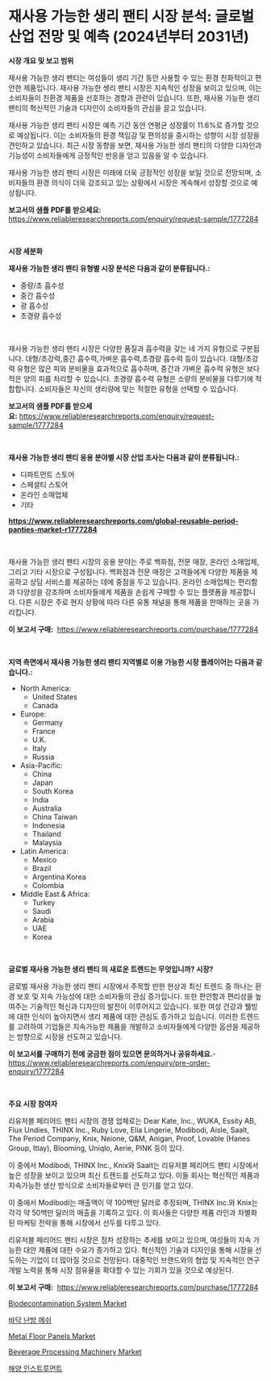 <p><h1>재사용 가능한 생리 팬티 시장 분석: 글로벌 산업 전망 및 예측 (2024년부터 2031년)</h1></p><p><strong>시장 개요 및 보고 범위</strong></p>
<p><p>재사용 가능한 생리 팬티는 여성들이 생리 기간 동안 사용할 수 있는 환경 친화적이고 편안한 제품입니다. 재사용 가능한 생리 팬티 시장은 지속적인 성장을 보이고 있으며, 이는 소비자들이 친환경 제품을 선호하는 경향과 관련이 있습니다. 또한, 재사용 가능한 생리 팬티의 혁신적인 기술과 디자인이 소비자들의 관심을 끌고 있습니다.</p><p>재사용 가능한 생리 팬티 시장은 예측 기간 동안 연평균 성장률이 11.6%로 증가할 것으로 예상됩니다. 이는 소비자들의 환경 책임감 및 편의성을 중시하는 성향이 시장 성장을 견인하고 있습니다. 최근 시장 동향을 보면, 재사용 가능한 생리 팬티의 다양한 디자인과 기능성이 소비자들에게 긍정적인 반응을 얻고 있음을 알 수 있습니다.</p><p>재사용 가능한 생리 팬티 시장은 미래에 더욱 긍정적인 성장을 보일 것으로 전망되며, 소비자들의 환경 의식이 더욱 강조되고 있는 상황에서 시장은 계속해서 성장할 것으로 예상됩니다.</p></p>
<p><strong>보고서의 샘플 PDF를 받으세요:</strong> <a href="https://www.reliableresearchreports.com/enquiry/request-sample/1777284">https://www.reliableresearchreports.com/enquiry/request-sample/1777284</a></p>
<p>&nbsp;</p>
<p><strong>시장 세분화</strong></p>
<p><strong>재사용 가능한 생리 팬티 유형별 시장 분석은 다음과 같이 분류됩니다.:</strong></p>
<p><ul><li>중량/초 흡수성</li><li>중간 흡수성</li><li>광 흡수성</li><li>초경량 흡수성</li></ul></p>
<p>&nbsp;</p>
<p><p>재사용 가능한 생리 팬티 시장은 다양한 품질과 흡수력을 갖는 네 가지 유형으로 구분됩니다. 대형/초강력,중간 흡수력,가벼운 흡수력,초경량 흡수력 등이 있습니다. 대형/초강력 유형은 많은 피와 분비물을 효과적으로 흡수하며, 중간과 가벼운 흡수력 유형은 보다 적은 양의 피를 처리할 수 있습니다. 초경량 흡수력 유형은 소량의 분비물을 다루기에 적합합니다. 소비자들은 자신의 생리량에 맞는 적절한 유형을 선택할 수 있습니다.</p></p>
<p><strong>보고서의 샘플 PDF를 받으세요:</strong>&nbsp;<a href="https://www.reliableresearchreports.com/enquiry/request-sample/1777284">https://www.reliableresearchreports.com/enquiry/request-sample/1777284</a></p>
<p>&nbsp;</p>
<p><strong> 재사용 가능한 생리 팬티 응용 분야별 시장 산업 조사는 다음과 같이 분류됩니다.:</strong></p>
<p><ul><li>디파트먼트 스토어</li><li>스페셜티 스토어</li><li>온라인 소매업체</li><li>기타</li></ul></p>
<p><strong><a href="https://www.reliableresearchreports.com/global-reusable-period-panties-market-r1777284">https://www.reliableresearchreports.com/global-reusable-period-panties-market-r1777284</a></strong></p>
<p>&nbsp;</p>
<p><p>재사용 가능한 생리 팬티 시장의 응용 분야는 주로 백화점, 전문 매장, 온라인 소매업체, 그리고 기타 시장으로 구성됩니다. 백화점과 전문 매장은 고객들에게 다양한 제품을 제공하고 상담 서비스를 제공하는 데에 중점을 두고 있습니다. 온라인 소매업체는 편리함과 다양성을 강조하며 소비자들에게 제품을 손쉽게 구매할 수 있는 플랫폼을 제공합니다. 다른 시장은 주로 현지 상황에 따라 다른 유통 채널을 통해 제품을 판매하는 곳을 가리킵니다.</p></p>
<p><strong>이 보고서 구매:</strong>&nbsp; <a href="https://www.reliableresearchreports.com/purchase/1777284">https://www.reliableresearchreports.com/purchase/1777284</a></p>
<p>&nbsp;</p>
<p><strong>지역 측면에서 재사용 가능한 생리 팬티 지역별로 이용 가능한 시장 플레이어는 다음과 같습니다.:</strong></p>
<p><ul>
    <li>
        North America:
        <ul>
            <li>United States</li>
            <li>Canada</li>
        </ul>
    </li>
    <li>
        Europe:
        <ul>
            <li>Germany</li>
            <li>France</li>
            <li>U.K.</li>
            <li>Italy</li>
            <li>Russia</li>
        </ul>
    </li>
    <li>
        Asia-Pacific:
        <ul>
            <li>China</li>
            <li>Japan</li>
            <li>South Korea</li>
            <li>India</li>
            <li>Australia</li>
            <li>China Taiwan</li>
            <li>Indonesia</li>
            <li>Thailand</li>
            <li>Malaysia</li>
        </ul>
    </li>
    <li>
        Latin America:
        <ul>
            <li>Mexico</li>
            <li>Brazil</li>
            <li>Argentina Korea</li>
            <li>Colombia</li>
        </ul>
    </li>
    <li>
        Middle East & Africa:
        <ul>
            <li>Turkey</li>
            <li>Saudi</li>
            <li>Arabia</li>
            <li>UAE</li>
            <li>Korea</li>
        </ul>
    </li>
    </ul></p>
<p>&nbsp;</p>
<p><strong>글로벌 재사용 가능한 생리 팬티 의 새로운 트렌드는 무엇입니까? 시장?</strong></p>
<p><p>글로벌 재사용 가능한 생리 팬티 시장에서 주목할 만한 현상과 최신 트렌드 중 하나는 환경 보호 및 지속 가능성에 대한 소비자들의 관심 증가입니다. 또한 편안함과 편리성을 높여주는 기술적인 혁신과 디자인의 발전이 이루어지고 있습니다. 또한 여성 건강과 웰빙에 대한 인식이 높아지면서 생리 제품에 대한 관심도 증가하고 있습니다. 이러한 트렌드를 고려하여 기업들은 지속가능한 제품을 개발하고 소비자들에게 다양한 옵션을 제공하는 방향으로 시장을 선도하고 있습니다.</p></p>
<p><strong>이 보고서를 구매하기 전에 궁금한 점이 있으면 문의하거나 공유하세요.</strong>- <a href="https://www.reliableresearchreports.com/enquiry/pre-order-enquiry/1777284">https://www.reliableresearchreports.com/enquiry/pre-order-enquiry/1777284</a></p>
<p>&nbsp;</p>
<p><strong>주요 시장 참여자</strong></p>
<p><p>리유저블 페리어드 팬티 시장의 경쟁 업체로는 Dear Kate, Inc., WUKA, Essity AB, Flux Undies, THINX Inc., Ruby Love, Elia Lingerie, Modibodi, Aisle, Saalt, The Period Company, Knix, Neione, Q&M, Anigan, Proof, Lovable (Hanes Group, Itlay), Blooming, Uniqlo, Aerie, PINK 등이 있다.</p><p>이 중에서 Modibodi, THINX Inc., Knix와 Saalt는 리유저블 페리어드 팬티 시장에서 높은 성장을 보이고 있으며 최신 트렌드를 선도하고 있다. 이들 회사는 혁신적인 제품과 지속가능한 생산 방식으로 소비자들로부터 큰 인기를 얻고 있다. </p><p>이 중에서 Modibodi는 매출액이 약 100백만 달러로 추정되며, THINX Inc.와 Knix는 각각 약 50백만 달러의 매출을 기록하고 있다. 이 회사들은 다양한 제품 라인과 차별화된 마케팅 전략을 통해 시장에서 선두를 다투고 있다.</p><p>리유저블 페리어드 팬티 시장은 점차 성장하는 추세를 보이고 있으며, 여성들이 지속 가능한 대안 제품에 대한 수요가 증가하고 있다. 혁신적인 기술과 디자인을 통해 시장을 선도하는 기업이 더 많아질 것으로 전망된다. 대중적인 브랜드와의 협업 및 지속적인 연구 개발 노력을 통해 시장 점유율을 확대할 수 있는 기회가 있을 것으로 예상된다.</p></p>
<p><strong>이 보고서 구매:</strong>&nbsp;&nbsp;<a href="https://www.reliableresearchreports.com/purchase/1777284">https://www.reliableresearchreports.com/purchase/1777284</a></p>
<p><p><a href="https://github.com/johnbach50/Market-Research-Report-List-2/blob/main/biodecontamination-system-market.md">Biodecontamination System Market</a></p><p><a href="https://github.com/vsap75a286l/Market-Research-Report-List-1/blob/main/271320926051.md">바닥 난방 메쉬</a></p><p><a href="https://issuu.com/reportprime-2/docs/metal-floor-panels-market-size-2030.pptx">Metal Floor Panels Market</a></p><p><a href="https://github.com/lylyparadise/Market-Research-Report-List-2/blob/main/beverage-processing-machinery-market.md">Beverage Processing Machinery Market</a></p><p><a href="https://github.com/Maeennan456456/Market-Research-Report-List-1/blob/main/849169426052.md">해양 인스트루먼트</a></p></p>